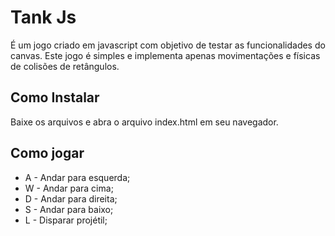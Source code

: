 # Tank Js
É um jogo criado em javascript com objetivo de testar as funcionalidades do canvas. Este jogo é simples e implementa apenas movimentações e físicas de colisões de retângulos.

## Como Instalar

Baixe os arquivos e abra o arquivo index.html em seu navegador.

## Como jogar

- A - Andar para esquerda;
- W - Andar para cima;
- D - Andar para direita;
- S - Andar para baixo;
- L - Disparar projétil;
